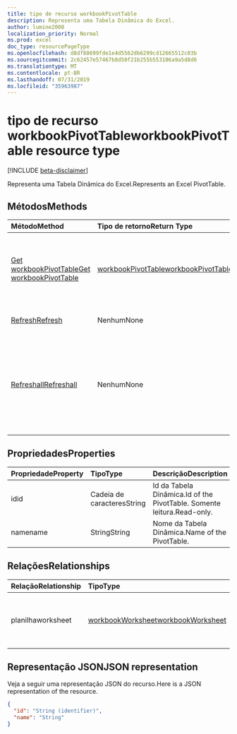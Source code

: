 ```yaml
---
title: tipo de recurso workbookPivotTable
description: Representa uma Tabela Dinâmica do Excel.
author: lumine2008
localization_priority: Normal
ms.prod: excel
doc_type: resourcePageType
ms.openlocfilehash: d8df88699fde1e4d5562db6299cd12665512c03b
ms.sourcegitcommit: 2c62457e57467b8d50f21b255b553106a9a5d8d6
ms.translationtype: MT
ms.contentlocale: pt-BR
ms.lasthandoff: 07/31/2019
ms.locfileid: "35963987"
---
```

# <a name="workbookpivottable-resource-type"></a><span data-ttu-id="c4495-103">tipo de recurso workbookPivotTable</span><span class="sxs-lookup"><span data-stu-id="c4495-103">workbookPivotTable resource type</span></span>

[!INCLUDE [beta-disclaimer](../../includes/beta-disclaimer.md)]

<span data-ttu-id="c4495-104">Representa uma Tabela Dinâmica do Excel.</span><span class="sxs-lookup"><span data-stu-id="c4495-104">Represents an Excel PivotTable.</span></span>

## <a name="methods"></a><span data-ttu-id="c4495-105">Métodos</span><span class="sxs-lookup"><span data-stu-id="c4495-105">Methods</span></span>

| <span data-ttu-id="c4495-106">Método</span><span class="sxs-lookup"><span data-stu-id="c4495-106">Method</span></span>           | <span data-ttu-id="c4495-107">Tipo de retorno</span><span class="sxs-lookup"><span data-stu-id="c4495-107">Return Type</span></span>    |<span data-ttu-id="c4495-108">Descrição</span><span class="sxs-lookup"><span data-stu-id="c4495-108">Description</span></span>|
|:---------------|:--------|:----------|
|[<span data-ttu-id="c4495-109">Get workbookPivotTable</span><span class="sxs-lookup"><span data-stu-id="c4495-109">Get workbookPivotTable</span></span>](../api/workbookpivottable-get.md) | [<span data-ttu-id="c4495-110">workbookPivotTable</span><span class="sxs-lookup"><span data-stu-id="c4495-110">workbookPivotTable</span></span>](workbookpivottable.md) |<span data-ttu-id="c4495-111">Leia as propriedades e relacionamentos do objeto workbookPivotTable.</span><span class="sxs-lookup"><span data-stu-id="c4495-111">Read properties and relationships of workbookPivotTable object.</span></span>|
|[<span data-ttu-id="c4495-112">Refresh</span><span class="sxs-lookup"><span data-stu-id="c4495-112">Refresh</span></span>](../api/workbookpivottable-refresh.md)|<span data-ttu-id="c4495-113">Nenhum</span><span class="sxs-lookup"><span data-stu-id="c4495-113">None</span></span>|<span data-ttu-id="c4495-114">Atualiza a Tabela Dinâmica.</span><span class="sxs-lookup"><span data-stu-id="c4495-114">Refreshes the PivotTable.</span></span> |
|[<span data-ttu-id="c4495-115">Refreshall</span><span class="sxs-lookup"><span data-stu-id="c4495-115">Refreshall</span></span>](../api/workbookpivottable-refreshall.md)|<span data-ttu-id="c4495-116">Nenhum</span><span class="sxs-lookup"><span data-stu-id="c4495-116">None</span></span>|<span data-ttu-id="c4495-p101">Atualização de todas as tabelas dentro de uma determinada planilha. Observe que esta ação está disponível somente na coleção de tabela dinâmica.</span><span class="sxs-lookup"><span data-stu-id="c4495-p101">Refresh all tables within given worksheet. Note that this action is available only on the pivot table collection.</span></span>|

## <a name="properties"></a><span data-ttu-id="c4495-119">Propriedades</span><span class="sxs-lookup"><span data-stu-id="c4495-119">Properties</span></span>
| <span data-ttu-id="c4495-120">Propriedade</span><span class="sxs-lookup"><span data-stu-id="c4495-120">Property</span></span>     | <span data-ttu-id="c4495-121">Tipo</span><span class="sxs-lookup"><span data-stu-id="c4495-121">Type</span></span>   |<span data-ttu-id="c4495-122">Descrição</span><span class="sxs-lookup"><span data-stu-id="c4495-122">Description</span></span>|
|:---------------|:--------|:----------|
|<span data-ttu-id="c4495-123">id</span><span class="sxs-lookup"><span data-stu-id="c4495-123">id</span></span>|<span data-ttu-id="c4495-124">Cadeia de caracteres</span><span class="sxs-lookup"><span data-stu-id="c4495-124">String</span></span>| <span data-ttu-id="c4495-125">Id da Tabela Dinâmica.</span><span class="sxs-lookup"><span data-stu-id="c4495-125">Id of the PivotTable.</span></span>   <span data-ttu-id="c4495-126">Somente leitura.</span><span class="sxs-lookup"><span data-stu-id="c4495-126">Read-only.</span></span>|
|<span data-ttu-id="c4495-127">name</span><span class="sxs-lookup"><span data-stu-id="c4495-127">name</span></span>|<span data-ttu-id="c4495-128">String</span><span class="sxs-lookup"><span data-stu-id="c4495-128">String</span></span>|<span data-ttu-id="c4495-129">Nome da Tabela Dinâmica.</span><span class="sxs-lookup"><span data-stu-id="c4495-129">Name of the PivotTable.</span></span>    |

## <a name="relationships"></a><span data-ttu-id="c4495-130">Relações</span><span class="sxs-lookup"><span data-stu-id="c4495-130">Relationships</span></span>
| <span data-ttu-id="c4495-131">Relação</span><span class="sxs-lookup"><span data-stu-id="c4495-131">Relationship</span></span> | <span data-ttu-id="c4495-132">Tipo</span><span class="sxs-lookup"><span data-stu-id="c4495-132">Type</span></span>   |<span data-ttu-id="c4495-133">Descrição</span><span class="sxs-lookup"><span data-stu-id="c4495-133">Description</span></span>|
|:---------------|:--------|:----------|
|<span data-ttu-id="c4495-134">planilha</span><span class="sxs-lookup"><span data-stu-id="c4495-134">worksheet</span></span>|[<span data-ttu-id="c4495-135">workbookWorksheet</span><span class="sxs-lookup"><span data-stu-id="c4495-135">workbookWorksheet</span></span>](workbookworksheet.md)| <span data-ttu-id="c4495-136">A planilha que contém a Tabela Dinâmica atual.</span><span class="sxs-lookup"><span data-stu-id="c4495-136">The worksheet containing the current PivotTable.</span></span> <span data-ttu-id="c4495-137">Somente leitura.</span><span class="sxs-lookup"><span data-stu-id="c4495-137">Read-only.</span></span>   |

## <a name="json-representation"></a><span data-ttu-id="c4495-138">Representação JSON</span><span class="sxs-lookup"><span data-stu-id="c4495-138">JSON representation</span></span>
<span data-ttu-id="c4495-139">Veja a seguir uma representação JSON do recurso.</span><span class="sxs-lookup"><span data-stu-id="c4495-139">Here is a JSON representation of the resource.</span></span>

<!-- {
  "blockType": "resource",
  "baseType": "microsoft.graph.entity",
  "optionalProperties": [

  ],
  "@odata.type": "microsoft.graph.workbookPivotTable"
}-->

```json
{
  "id": "String (identifier)",
  "name": "String"
}

```
